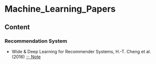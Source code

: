 # Machine_Learning_Papers

## Content
### Recommendation System
- Wide & Deep Learning for Recommender Systems, H.-T. Cheng et al. (2016) [☞ Note](Recommendation_System/Wide_Deep_Learning_for_Recommender_Systems.md)
